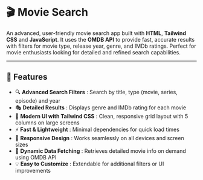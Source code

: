 # 🎬 Movie Search

An advanced, user-friendly movie search app built with **HTML**, **Tailwind CSS** and **JavaScript**. It uses the **OMDB API** to provide fast, accurate results with filters for movie type, release year, genre, and IMDb ratings. Perfect for movie enthusiasts looking for detailed and refined search capabilities.

---

## 🚀 Features

- 🔍 **Advanced Search Filters** : Search by title, type (movie, series, episode) and year  
- 🎭 **Detailed Results** : Displays genre and IMDb rating for each movie  
- 🎨 **Modern UI with Tailwind CSS** : Clean, responsive grid layout with 5 columns on large screens  
- ⚡ **Fast & Lightweight** : Minimal dependencies for quick load times  
- 📱 **Responsive Design** : Works seamlessly on all devices and screen sizes  
- 🔄 **Dynamic Data Fetching** : Retrieves detailed movie info on demand using OMDB API  
- 💡 **Easy to Customize** : Extendable for additional filters or UI improvements  
